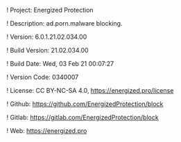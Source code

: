 ! Project: Energized Protection

! Description: ad.porn.malware blocking.

! Version: 6.0.1.21.02.034.00

! Build Version: 21.02.034.00

! Build Date: Wed, 03 Feb 21 00:07:27

! Version Code: 0340007

! License: CC BY-NC-SA 4.0, https://energized.pro/license

! Github: https://github.com/EnergizedProtection/block

! Gitlab: https://gitlab.com/EnergizedProtection/block


! Web: https://energized.pro
